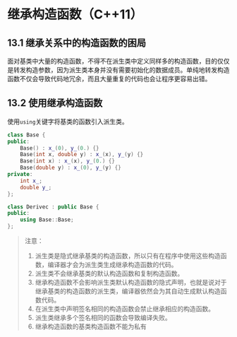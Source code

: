 # 继承构造函数（C++11）

## 13.1 继承关系中的构造函数的困局

面对基类中大量的构造函数，不得不在派生类中定义同样多的构造函数，目的仅仅是转发构造参数，因为派生类本身并没有需要初始化的数据成员。单纯地转发构造函数不仅会导致代码地冗余，而且大量重复的代码也会让程序更容易出错。

## 13.2 使用继承构造函数

使用`using`关键字将基类的函数引入派生类。

```c++
class Base {
public:
    Base() : x_(0), y_(0.) {}
    Base(int x, double y) : x_(x), y_(y) {}
    Base(int x) : x_(x), y_(0.) {}
    Base(double y) : x_(0), y_(y) {} 
private:
    int x_;
    double y_;
};

class Derivec : public Base {
public:
    using Base::Base;
};
```

> 注意：
>
> 1. 派生类是隐式继承基类的构造函数，所以只有在程序中使用这些构造函数，编译器才会为派生类生成继承构造函数的代码。
> 2. 派生类不会继承基类的默认构造函数和复制构造函数。
> 3. 继承构造函数不会影响派生类默认构造函数的隐式声明，也就是说对于继承基类的构造函数的派生类，编译器依然会为其自动生成默认构造函数代码。
> 4. 在派生类中声明签名相同的构造函数会禁止继承相应的构造函数。
> 5. 派生类继承多个签名相同的函数会导致编译失败。
> 6. 继承构造函数的基类构造函数不能为私有